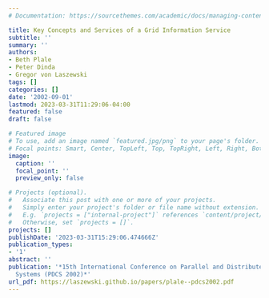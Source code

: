 ```yaml
---
# Documentation: https://sourcethemes.com/academic/docs/managing-content/

title: Key Concepts and Services of a Grid Information Service
subtitle: ''
summary: ''
authors:
- Beth Plale
- Peter Dinda
- Gregor von Laszewski
tags: []
categories: []
date: '2002-09-01'
lastmod: 2023-03-31T11:29:06-04:00
featured: false
draft: false

# Featured image
# To use, add an image named `featured.jpg/png` to your page's folder.
# Focal points: Smart, Center, TopLeft, Top, TopRight, Left, Right, BottomLeft, Bottom, BottomRight.
image:
  caption: ''
  focal_point: ''
  preview_only: false

# Projects (optional).
#   Associate this post with one or more of your projects.
#   Simply enter your project's folder or file name without extension.
#   E.g. `projects = ["internal-project"]` references `content/project/deep-learning/index.md`.
#   Otherwise, set `projects = []`.
projects: []
publishDate: '2023-03-31T15:29:06.474666Z'
publication_types:
- '1'
abstract: ''
publication: '*15th International Conference on Parallel and Distributed Computing
  Systems (PDCS 2002)*'
url_pdf: https://laszewski.github.io/papers/plale--pdcs2002.pdf
---
```

